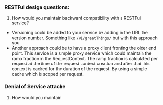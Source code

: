 ### RESTFul design questions:

1. How would you maintain backward compatibility with a RESTFul service?
  * Versioning could be added to your service by adding in the URL the version number. Something like `/v1/greatThings/` but with this approach you 
  * Another approach could be to have a proxy client fronting the older end point. This service is a simple proxy service which could maintain the ramp fraction in the RequestContext. The ramp fraction is calculated per request at the time of the request context creation and after that this context is cached for the duration of the request. By using a simple cache which is scoped per request.


### Denial of Service attache

1. How would you maintain 

[Hystrix and back pressure]: https://github.com/Netflix/Hystrix/issues/1089

